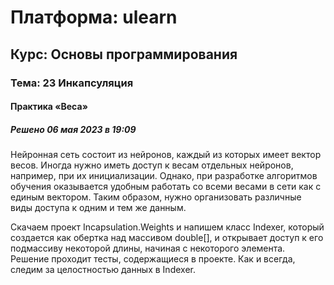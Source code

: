 # Платформа: ulearn
## Курс: Основы программирования
### Тема: 23 Инкапсуляция
#### Практика «Веса»
##### Решено 06 мая 2023 в 19:09

Нейронная сеть состоит из нейронов, каждый из которых имеет вектор весов. Иногда нужно иметь доступ к весам отдельных нейронов, например, при их инициализации. Однако, при разработке алгоритмов обучения оказывается удобным работать со всеми весами в сети как с единым вектором. Таким образом, нужно организовать различные виды доступа к одним и тем же данным.

Скачаем проект Incapsulation.Weights и напишем класс Indexer, который создается как обертка над массивом double[], и открывает доступ к его подмассиву некоторой длины, начиная с некоторого элемента. Решение проходит тесты, содержащиеся в проекте. Как и всегда, следим за целостностью данных в Indexer.

